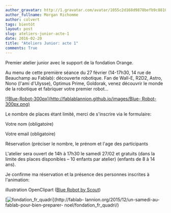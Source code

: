 ```yaml
---
author_gravatar: http://1.gravatar.com/avatar/1055c2d168d9878befb9c8810eda96dc?s=96&d=mm&r=g
author_fullname: Morgan Richomme
author: colvert
tags: bientôt
layout: post
slug: ateliers-junior-acte-1
date: 2016-02-20
title: "Ateliers Junior: acte 1"
comments: True
---
```

Premier atelier junior avec le support de la fondation Orange.

Au menu de cette première séance du 27 février (14-17h30, 14 rue de Beauchamp
au Fablab): découverte robotique. Fan de Wall-E, R2D2, Astro, Nono (l'ami
d'Ulysse), Optimus Prime, Goldorak, venez découvrir le monde de la robotique
et fabriquer votre premier robot…

[![Blue-Robot-300px](http://fablablannion.github.io/images/Blue-
Robot-300px.png)](http://fablab-lannion.org/?attachment_id=13166)



Le nombre de places étant limité, merci de s'inscrire via le formulaire:



Votre nom (obligatoire)  

Votre email (obligatoire)  

Réservation (préciser le nombre, le prénom et l'age des participants  

L'atelier sera ouvert de 14h à 17h30 le samedi 27/02 et gratuits (dans la
limite des places disponibles – 10 enfants par atelier) (enfants de 8 à 14
ans).

Je confirme ma réservation et la présence des personnes inscrites à
l'animation:  







illustration OpenClipart ([Blue Robot by
Scout](https://openclipart.org/detail/191072/blue-robot))

[![fondation_fr_quadri](http://fablablannion.github.io/images/fondation_fr_quadri.jpg)](http://fablab-
lannion.org/2015/12/un-samedi-au-fablab-pour-bien-preparer-
noel/fondation_fr_quadri/)


